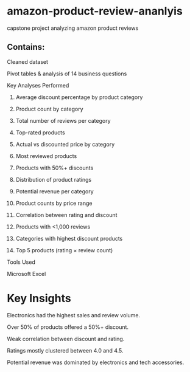 # amazon-product-review-ananlyis
capstone project analyzing amazon product reviews
## Contains:

Cleaned dataset

Pivot tables & analysis of 14 business questions

Key Analyses Performed

1. Average discount percentage by product category


2. Product count by category


3. Total number of reviews per category


4. Top-rated products


5. Actual vs discounted price by category


6. Most reviewed products


7. Products with 50%+ discounts


8. Distribution of product ratings


9. Potential revenue per category


10. Product counts by price range


11. Correlation between rating and discount


12. Products with <1,000 reviews


13. Categories with highest discount products


14. Top 5 products (rating × review count)

Tools Used

Microsoft Excel 

# Key Insights

Electronics had the highest sales and review volume.

Over 50% of products offered a 50%+ discount.

Weak correlation between discount and rating.

Ratings mostly clustered between 4.0 and 4.5.

Potential revenue was dominated by electronics and tech accessories.
